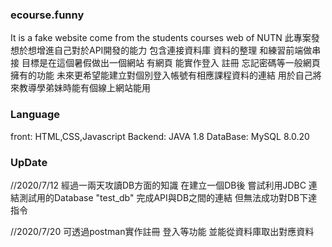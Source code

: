 ### ecourse.funny
It is a fake website come from the students courses web of NUTN
此專案發想於想增進自己對於API開發的能力 包含連接資料庫 資料的整理 和練習前端做串接 
目標是在這個暑假做出一個網站 有網頁 能實作登入 註冊 忘記密碼等一般網頁擁有的功能
未來更希望能建立對個別登入帳號有相應課程資料的連結 用於自己將來教導學弟妹時能有個線上網站能用 


### Language
front:
HTML,CSS,Javascript
Backend:
JAVA 1.8
DataBase:
MySQL 8.0.20

### UpDate
//2020/7/12 經過一兩天攻讀DB方面的知識 在建立一個DB後 嘗試利用JDBC 連結測試用的Database "test_db"  完成API與DB之間的連結 但無法成功對DB下達指令

//2020/7/20 可透過postman實作註冊 登入等功能 並能從資料庫取出對應資料
